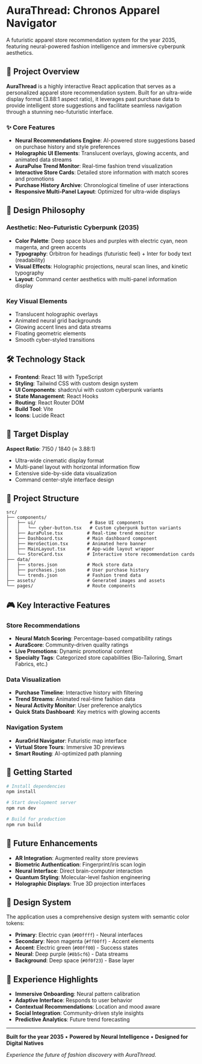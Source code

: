 # AuraThread: Chronos Apparel Navigator

A futuristic apparel store recommendation system for the year 2035, featuring neural-powered fashion intelligence and immersive cyberpunk aesthetics.

## 🚀 Project Overview

**AuraThread** is a highly interactive React application that serves as a personalized apparel store recommendation system. Built for an ultra-wide display format (3.88:1 aspect ratio), it leverages past purchase data to provide intelligent store suggestions and facilitate seamless navigation through a stunning neo-futuristic interface.

### ✨ Core Features

- **Neural Recommendations Engine**: AI-powered store suggestions based on purchase history and style preferences
- **Holographic UI Elements**: Translucent overlays, glowing accents, and animated data streams
- **AuraPulse Trend Monitor**: Real-time fashion trend visualization
- **Interactive Store Cards**: Detailed store information with match scores and promotions
- **Purchase History Archive**: Chronological timeline of user interactions
- **Responsive Multi-Panel Layout**: Optimized for ultra-wide displays

## 🎨 Design Philosophy

### Aesthetic: Neo-Futuristic Cyberpunk (2035)
- **Color Palette**: Deep space blues and purples with electric cyan, neon magenta, and green accents
- **Typography**: Orbitron for headings (futuristic feel) + Inter for body text (readability)
- **Visual Effects**: Holographic projections, neural scan lines, and kinetic typography
- **Layout**: Command center aesthetics with multi-panel information display

### Key Visual Elements
- Translucent holographic overlays
- Animated neural grid backgrounds
- Glowing accent lines and data streams
- Floating geometric elements
- Smooth cyber-styled transitions

## 🛠 Technology Stack

- **Frontend**: React 18 with TypeScript
- **Styling**: Tailwind CSS with custom design system
- **UI Components**: shadcn/ui with custom cyberpunk variants
- **State Management**: React Hooks
- **Routing**: React Router DOM
- **Build Tool**: Vite
- **Icons**: Lucide React

## 🎯 Target Display

**Aspect Ratio**: 7150 / 1840 (≈ 3.88:1)
- Ultra-wide cinematic display format
- Multi-panel layout with horizontal information flow
- Extensive side-by-side data visualization
- Command center-style interface design

## 📁 Project Structure

```
src/
├── components/
│   ├── ui/                    # Base UI components
│   │   └── cyber-button.tsx   # Custom cyberpunk button variants
│   ├── AuraPulse.tsx         # Real-time trend monitor
│   ├── Dashboard.tsx         # Main dashboard component
│   ├── HeroSection.tsx       # Animated hero banner
│   ├── MainLayout.tsx        # App-wide layout wrapper
│   └── StoreCard.tsx         # Interactive store recommendation cards
├── data/
│   ├── stores.json           # Mock store data
│   ├── purchases.json        # User purchase history
│   └── trends.json           # Fashion trend data
├── assets/                   # Generated images and assets
└── pages/                    # Route components
```

## 🎮 Key Interactive Features

### Store Recommendations
- **Neural Match Scoring**: Percentage-based compatibility ratings
- **AuraScore**: Community-driven quality ratings
- **Live Promotions**: Dynamic promotional content
- **Specialty Tags**: Categorized store capabilities (Bio-Tailoring, Smart Fabrics, etc.)

### Data Visualization
- **Purchase Timeline**: Interactive history with filtering
- **Trend Streams**: Animated real-time fashion data
- **Neural Activity Monitor**: User preference analytics
- **Quick Stats Dashboard**: Key metrics with glowing accents

### Navigation System
- **AuraGrid Navigator**: Futuristic map interface
- **Virtual Store Tours**: Immersive 3D previews
- **Smart Routing**: AI-optimized path planning

## 🚀 Getting Started

```bash
# Install dependencies
npm install

# Start development server
npm run dev

# Build for production
npm run build
```

## 🔮 Future Enhancements

- **AR Integration**: Augmented reality store previews
- **Biometric Authentication**: Fingerprint/iris scan login
- **Neural Interface**: Direct brain-computer interaction
- **Quantum Styling**: Molecular-level fashion engineering
- **Holographic Displays**: True 3D projection interfaces

## 🎨 Design System

The application uses a comprehensive design system with semantic color tokens:

- **Primary**: Electric cyan (`#00ffff`) - Neural interfaces
- **Secondary**: Neon magenta (`#ff00ff`) - Accent elements  
- **Accent**: Electric green (`#00ff00`) - Success states
- **Neural**: Deep purple (`#8b5cf6`) - Data streams
- **Background**: Deep space (`#0f0f23`) - Base layer

## 🌟 Experience Highlights

- **Immersive Onboarding**: Neural pattern calibration
- **Adaptive Interface**: Responds to user behavior
- **Contextual Recommendations**: Location and mood aware
- **Social Integration**: Community-driven style insights
- **Predictive Analytics**: Future trend forecasting

---

**Built for the year 2035** • **Powered by Neural Intelligence** • **Designed for Digital Natives**

*Experience the future of fashion discovery with AuraThread.*